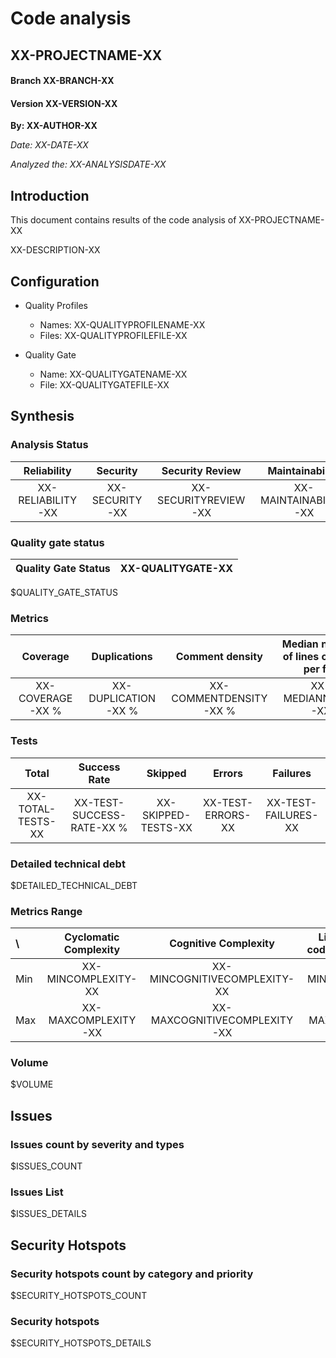 # Code analysis
## XX-PROJECTNAME-XX 
#### Branch XX-BRANCH-XX
#### Version XX-VERSION-XX 

**By: XX-AUTHOR-XX**

*Date: XX-DATE-XX*

*Analyzed the: XX-ANALYSISDATE-XX*

## Introduction
This document contains results of the code analysis of XX-PROJECTNAME-XX

XX-DESCRIPTION-XX

## Configuration

- Quality Profiles
    - Names: XX-QUALITYPROFILENAME-XX
    - Files: XX-QUALITYPROFILEFILE-XX


 - Quality Gate
    - Name: XX-QUALITYGATENAME-XX
    - File: XX-QUALITYGATEFILE-XX

## Synthesis

### Analysis Status

Reliability | Security | Security Review | Maintainability |
:---:|:---:|:---:|:---:
XX-RELIABILITY-XX | XX-SECURITY-XX | XX-SECURITYREVIEW-XX | XX-MAINTAINABILITY-XX |

### Quality gate status

| Quality Gate Status | XX-QUALITYGATE-XX |
|-|-|

$QUALITY_GATE_STATUS

### Metrics

Coverage | Duplications | Comment density | Median number of lines of code per file | Adherence to coding standard |
:---:|:---:|:---:|:---:|:---:
XX-COVERAGE-XX % | XX-DUPLICATION-XX % | XX-COMMENTDENSITY-XX % | XX-MEDIANNCLOC-XX | XX-COMPLIANCE-XX %

### Tests

Total | Success Rate | Skipped | Errors | Failures |
:---:|:---:|:---:|:---:|:---:
XX-TOTAL-TESTS-XX | XX-TEST-SUCCESS-RATE-XX % | XX-SKIPPED-TESTS-XX | XX-TEST-ERRORS-XX | XX-TEST-FAILURES-XX

### Detailed technical debt

$DETAILED_TECHNICAL_DEBT

### Metrics Range

\ | Cyclomatic Complexity | Cognitive Complexity | Lines of code per file | Coverage | Comment density (%) | Duplication (%)
:---|:---:|:---:|:---:|:---:|:---:|:---:
Min | XX-MINCOMPLEXITY-XX | XX-MINCOGNITIVECOMPLEXITY-XX | XX-MINNCLOC-XX | XX-MINCOVERAGE-XX | XX-MINCOMMENTDENSITY-XX | XX-MINDUPLICATION-XX
Max | XX-MAXCOMPLEXITY-XX | XX-MAXCOGNITIVECOMPLEXITY-XX | XX-MAXNCLOC-XX | XX-MAXCOVERAGE-XX | XX-MAXCOMMENTDENSITY-XX | XX-MAXDUPLICATION-XX

### Volume

$VOLUME

## Issues

### Issues count by severity and types

$ISSUES_COUNT

### Issues List

$ISSUES_DETAILS

## Security Hotspots

### Security hotspots count by category and priority

$SECURITY_HOTSPOTS_COUNT

### Security hotspots

$SECURITY_HOTSPOTS_DETAILS
